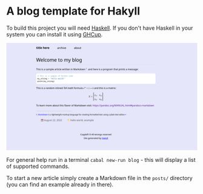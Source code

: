 A blog template for Hakyll
=========================

To build this project you will need [Haskell](https://en.wikipedia.org/wiki/Haskell). If you don't have Haskell in your system you can install it using [GHCup](https://www.haskell.org/ghcup/).

![screenshot](screenshot.png)

For general help run in a terminal `cabal new-run blog` - this will display a list of supported commands.

To start a new article simply create a Markdown file in the `posts/` directory (you can find an example already in there). 

